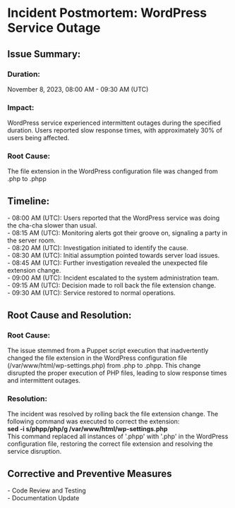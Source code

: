 <h1>Incident Postmortem: WordPress Service Outage</h1>
<h2>Issue Summary:</h2>
<h3>Duration:</h3> November 8, 2023, 08:00 AM - 09:30 AM (UTC)
<h3>Impact:</h3>
WordPress service experienced intermittent outages during the specified duration.
Users reported slow response times, with approximately 30% of users being affected.
<h3>Root Cause:</h3> The file extension in the WordPress configuration file was changed from .php to .phpp
<h2>Timeline:</h2>
- 08:00 AM (UTC): Users reported that the WordPress service was doing the cha-cha slower than usual.<br>
- 08:15 AM (UTC): Monitoring alerts got their groove on, signaling a party in the server room.<br>
- 08:20 AM (UTC): Investigation initiated to identify the cause.<br>
- 08:30 AM (UTC): Initial assumption pointed towards server load issues.<br>
- 08:45 AM (UTC): Further investigation revealed the unexpected file extension change.<br>
- 09:00 AM (UTC): Incident escalated to the system administration team.<br>
- 09:15 AM (UTC): Decision made to roll back the file extension change.<br>
- 09:30 AM (UTC): Service restored to normal operations.<br>
<h2>Root Cause and Resolution:</h2>
<h3>Root Cause:</h3>
The issue stemmed from a Puppet script execution that inadvertently changed the file extension in the WordPress configuration file (/var/www/html/wp-settings.php) from .php to .phpp. This change disrupted the proper execution of PHP files, leading to slow response times and intermittent outages.
<h3>Resolution:</h3>
The incident was resolved by rolling back the file extension change. The following command was executed to correct the extension:
<br>
<b>sed -i s/phpp/php/g /var/www/html/wp-settings.php </b> <br>
This command replaced all instances of '.phpp' with '.php' in the WordPress configuration file, restoring the correct file extension and resolving the service disruption.
<h2>Corrective and Preventive Measures</h2>
- Code Review and Testing<br>
- Documentation Update 
